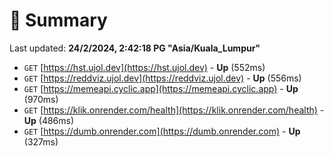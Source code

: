 # 📖 Summary
Last updated: **24/2/2024, 2:42:18 PG "Asia/Kuala_Lumpur"**

- `GET` [https://hst.ujol.dev](https://hst.ujol.dev) - **Up** (552ms)
- `GET` [https://reddviz.ujol.dev](https://reddviz.ujol.dev) - **Up** (556ms)
- `GET` [https://memeapi.cyclic.app](https://memeapi.cyclic.app) - **Up** (970ms)
- `GET` [https://klik.onrender.com/health](https://klik.onrender.com/health) - **Up** (486ms)
- `GET` [https://dumb.onrender.com](https://dumb.onrender.com) - **Up** (327ms)
